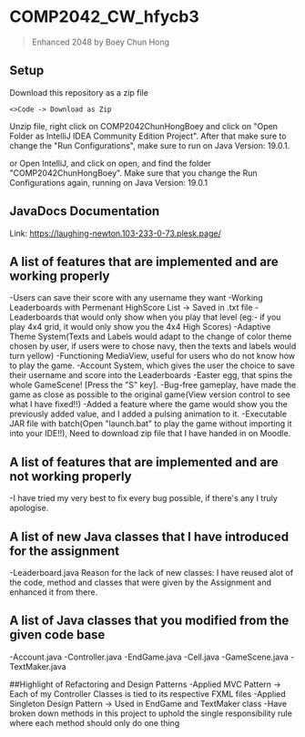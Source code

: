 # COMP2042_CW_hfycb3
> Enhanced 2048 by Boey Chun Hong

## Setup
Download this repository as a zip file

`<>Code -> Download as Zip`

Unzip file, right click on COMP2042ChunHongBoey and click on "Open Folder as
IntelliJ IDEA Community Edition Project". After that make sure to change the "Run Configurations", 
make sure to run on Java Version: 19.0.1.

or
Open IntelliJ, and click on open, and find the folder "COMP2042ChunHongBoey". Make sure that you change the Run Configurations again, running on Java Version: 19.0.1


## JavaDocs Documentation 
Link: https://laughing-newton.103-233-0-73.plesk.page/

## A list of features that are implemented and are working properly
-Users can save their score with any username they want
-Working Leaderboards with Permenant HighScore List -> Saved in .txt file
-Leaderboards that would only show when you play that level (eg:- if you play 4x4 grid, it would only show you the 4x4 High Scores)
-Adaptive Theme System(Texts and Labels would adapt to the change of color theme chosen by user, if users were to chose navy, then the texts and labels would
turn yellow)
-Functioning MediaView, useful for users who do not know how to play the game.
-Account System, which gives the user the choice to save their username and score into the Leaderboards
-Easter egg, that spins the whole GameScene! [Press the "S" key].
-Bug-free gameplay, have made the game as close as possible to the original game(View version control to see what I have fixed!!)
-Added a feature where the game would show you the previously added value, and I added a pulsing animation to it.
-Executable JAR file with batch(Open "launch.bat" to play the game without importing it into your IDE!!), Need to download zip file that I have handed in on Moodle.

## A list of features that are implemented and are not working properly
-I have tried my very best to fix every bug possible, if there's any I truly apologise.

## A list of new Java classes that I have introduced for the assignment
-Leaderboard.java
Reason for the lack of new classes: I have reused alot of the code, method and classes that were given by the Assignment and enhanced it from there.

## A list of Java classes that you modified from the given code base
-Account.java
-Controller.java
-EndGame.java
-Cell.java
-GameScene.java
-TextMaker.java

##Highlight of Refactoring and Design Patterns
-Applied MVC Pattern -> Each of my Controller Classes is tied to its respective FXML files
-Applied Singleton Design Pattern -> Used in EndGame and TextMaker class
-Have broken down methods in this project to uphold the single responsibility rule where each method should only do one thing

